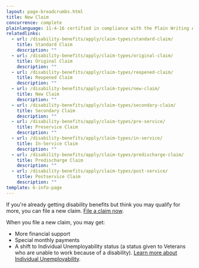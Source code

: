 ```yaml
---
layout: page-breadcrumbs.html
title: New Claim
concurrence: complete
plainlanguage: 11-4-16 certified in compliance with the Plain Writing Act
relatedlinks:
  - url: /disability-benefits/apply/claim-types/standard-claim/
    title: Standard Claim
    description: ""
  - url: /disability-benefits/apply/claim-types/original-claim/
    title: Original Claim
    description: ""
  - url: /disability-benefits/apply/claim-types/reopened-claim/
    title: Reopened Claim
    description: ""
  - url: /disability-benefits/apply/claim-types/new-claim/
    title: New Claim
    description: ""
  - url: /disability-benefits/apply/claim-types/secondary-claim/
    title: Secondary Claim
    description: ""
  - url: /disability-benefits/apply/claim-types/pre-service/
    title: Preservice Claim
    description: ""
  - url: /disability-benefits/apply/claim-types/in-service/
    title: In-Service Claim
    description: ""
  - url: /disability-benefits/apply/claim-types/predischarge-claim/
    title: Predischarge Claim
    description: ""
  - url: /disability-benefits/apply/claim-types/post-service/
    title: Postservice Claim
    description: ""
template: 6-info-page
---
```



<div class="va-introtext">

If you're already getting disability benefits but think you may qualify for more, you can file a new claim. [File a claim now](/disability-benefits/apply-for-benefits/).

</div>

<div class="feature" markdown="1">

When you file a new claim, you may get:
- More financial support 
- Special monthly payments
- A shift to Individual Unemployability status (a status given to Veterans who are unable to work because of a disability). [Learn more about Individual Unemployability](/disability-benefits/conditions/special-claims/individual-unemployability/).

</div>
 
